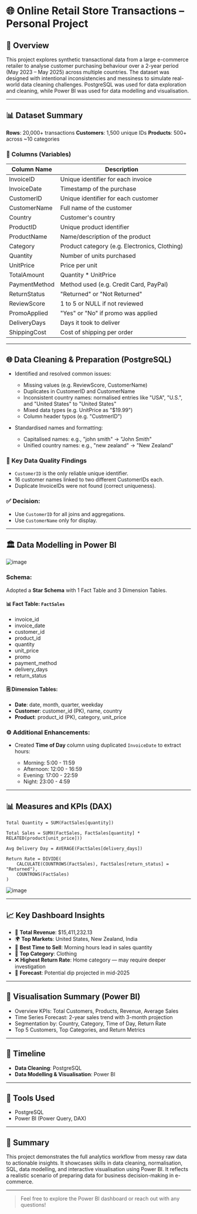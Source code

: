 # 🌐 Online Retail Store Transactions – Personal Project

## 🔗 Overview

This project explores synthetic transactional data from a large e-commerce retailer to analyse customer purchasing behaviour over a 2-year period (May 2023 – May 2025) across multiple countries. The dataset was designed with intentional inconsistencies and messiness to simulate real-world data cleaning challenges. PostgreSQL was used for data exploration and cleaning, while Power BI was used for data modelling and visualisation.

---

## 📊 Dataset Summary

**Rows**: 20,000+ transactions
**Customers**: 1,500 unique IDs
**Products**: 500+ across \~10 categories

### 📄 Columns (Variables)

| Column Name   | Description                                   |
| ------------- | --------------------------------------------- |
| InvoiceID     | Unique identifier for each invoice            |
| InvoiceDate   | Timestamp of the purchase                     |
| CustomerID    | Unique identifier for each customer           |
| CustomerName  | Full name of the customer                     |
| Country       | Customer's country                            |
| ProductID     | Unique product identifier                     |
| ProductName   | Name/description of the product               |
| Category      | Product category (e.g. Electronics, Clothing) |
| Quantity      | Number of units purchased                     |
| UnitPrice     | Price per unit                                |
| TotalAmount   | Quantity \* UnitPrice                         |
| PaymentMethod | Method used (e.g. Credit Card, PayPal)        |
| ReturnStatus  | "Returned" or "Not Returned"                  |
| ReviewScore   | 1 to 5 or NULL if not reviewed                |
| PromoApplied  | "Yes" or "No" if promo was applied            |
| DeliveryDays  | Days it took to deliver                       |
| ShippingCost  | Cost of shipping per order                    |

---

## 🌐 Data Cleaning & Preparation (PostgreSQL)

* Identified and resolved common issues:

  * Missing values (e.g. ReviewScore, CustomerName)
  * Duplicates in CustomerID and CustomerName
  * Inconsistent country names: normalised entries like "USA", "U.S.", and "United States" to "United States"
  * Mixed data types (e.g. UnitPrice as "\$19.99")
  * Column header typos (e.g. "CustmerID")
* Standardised names and formatting:

  * Capitalised names: e.g., "john smith" → "John Smith"
  * Unified country names: e.g., "new zealand" → "New Zealand"

### 🔎 Key Data Quality Findings

* `CustomerID` is the only reliable unique identifier.
* 16 customer names linked to two different CustomerIDs each.
* Duplicate InvoiceIDs were not found (correct uniqueness).

### ✅ Decision:

* Use `CustomerID` for all joins and aggregations.
* Use `CustomerName` only for display.

---

## 🏛️ Data Modelling in Power BI
![image](https://github.com/user-attachments/assets/fea2db79-af59-4d94-bd8d-248dc214d954)

### Schema:

Adopted a **Star Schema** with 1 Fact Table and 3 Dimension Tables.

#### 📊 Fact Table: `FactSales`

* invoice\_id
* invoice\_date
* customer\_id
* product\_id
* quantity
* unit\_price
* promo
* payment\_method
* delivery\_days
* return\_status

#### 🗒️ Dimension Tables:

* **Date**: date, month, quarter, weekday
* **Customer**: customer\_id (PK), name, country
* **Product**: product\_id (PK), category, unit\_price

### ⚙️ Additional Enhancements:

* Created **Time of Day** column using duplicated `InvoiceDate` to extract hours:

  * Morning: 5:00 - 11:59
  * Afternoon: 12:00 - 16:59
  * Evening: 17:00 - 22:59
  * Night: 23:00 - 4:59

---

## 📊 Measures and KPIs (DAX)

```DAX
Total Quantity = SUM(FactSales[quantity])

Total Sales = SUMX(FactSales, FactSales[quantity] * RELATED(product[unit_price]))

Avg Delivery Day = AVERAGE(FactSales[delivery_days])

Return Rate = DIVIDE(
    CALCULATE(COUNTROWS(FactSales), FactSales[return_status] = "Returned"),
    COUNTROWS(FactSales)
)
```
![image](https://github.com/user-attachments/assets/f2e29946-0df3-42b0-aa72-51c454843314)

---

## 📈 Key Dashboard Insights

* 💼 **Total Revenue**: \$15,411,232.13
* 🌍 **Top Markets**: United States, New Zealand, India
* 🌂 **Best Time to Sell**: Morning hours lead in sales quantity
* 🎒 **Top Category**: Clothing
* ❌ **Highest Return Rate**: Home category — may require deeper investigation
* 📆 **Forecast**: Potential dip projected in mid-2025

---

## 🎨 Visualisation Summary (Power BI)

* Overview KPIs: Total Customers, Products, Revenue, Average Sales
* Time Series Forecast: 2-year sales trend with 3-month projection
* Segmentation by: Country, Category, Time of Day, Return Rate
* Top 5 Customers, Top Categories, and Return Metrics

---

## 📆 Timeline

* **Data Cleaning**: PostgreSQL
* **Data Modelling & Visualisation**: Power BI

---

## 🌟 Tools Used

* PostgreSQL
* Power BI (Power Query, DAX)

---

## 💼 Summary

This project demonstrates the full analytics workflow from messy raw data to actionable insights. It showcases skills in data cleaning, normalisation, SQL, data modelling, and interactive visualisation using Power BI. It reflects a realistic scenario of preparing data for business decision-making in e-commerce.

---

> Feel free to explore the Power BI dashboard or reach out with any questions!
